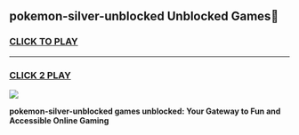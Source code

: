
## pokemon-silver-unblocked Unblocked Games👋
<h3>
<a href="https://news.freeplayer.one?title=pokemon-silver-unblocked&ref=16F">CLICK TO PLAY</a></h3>
<hr>

<h3>
<a href="https://news.freeplayer.one?title=pokemon-silver-unblocked&ref=16F">CLICK 2 PLAY</a>
  
</h3>

<a href="https://news.freeplayer.one?title=pokemon-silver-unblocked&ref=16F/"><img src="https://clearcache.store/games.png"></a>


**pokemon-silver-unblocked games unblocked: Your Gateway to Fun and Accessible Online Gaming**
